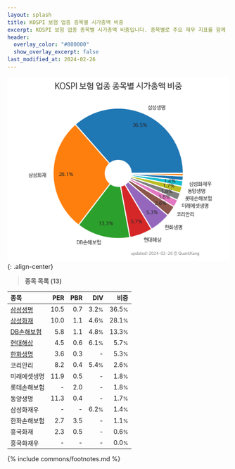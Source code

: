 ```yaml
---
layout: splash
title: KOSPI 보험 업종 종목별 시가총액 비중
excerpt: KOSPI 보험 업종 종목별 시가총액 비중입니다. 종목별로 주요 재무 지표를 함께 표시합니다.
header:
  overlay_color: "#800000"
  show_overlay_excerpt: false
last_modified_at: 2024-02-26
---
```



![KOSPI 보험 업종 종목별 시가총액 비중](/stats/sector/images/kospi_업종_보험_종목.png){: .align-center}


> **종목 목록 (13)**<a id="list"></a>

| **종목** | **PER** | **PBR** | **DIV** | **비중** |
| :------- | ------: | ------: | ------: | -------: |
| [삼성생명](/032830/) | 10.5 | 0.7 | 3.2<small>%</small> | 36.5<small>%</small> |
| [삼성화재](/000810/) | 10.0 | 1.1 | 4.6<small>%</small> | 28.1<small>%</small> |
| [DB손해보험](/005830/) | 5.8 | 1.1 | 4.8<small>%</small> | 13.3<small>%</small> |
| [현대해상](/001450/) | 4.5 | 0.6 | 6.1<small>%</small> | 5.7<small>%</small> |
| [한화생명](/088350/) | 3.6 | 0.3 | - | 5.3<small>%</small> |
| 코리안리 | 8.2 | 0.4 | 5.4<small>%</small> | 2.6<small>%</small> |
| 미래에셋생명 | 11.9 | 0.5 | - | 1.8<small>%</small> |
| 롯데손해보험 | - | 2.0 | - | 1.8<small>%</small> |
| 동양생명 | 11.3 | 0.4 | - | 1.7<small>%</small> |
| 삼성화재우 | - | - | 6.2<small>%</small> | 1.4<small>%</small> |
| 한화손해보험 | 2.7 | 3.5 | - | 1.1<small>%</small> |
| 흥국화재 | 2.3 | 0.5 | - | 0.6<small>%</small> |
| 흥국화재우 | - | - | - | 0.0<small>%</small> |

{% include commons/footnotes.md %}